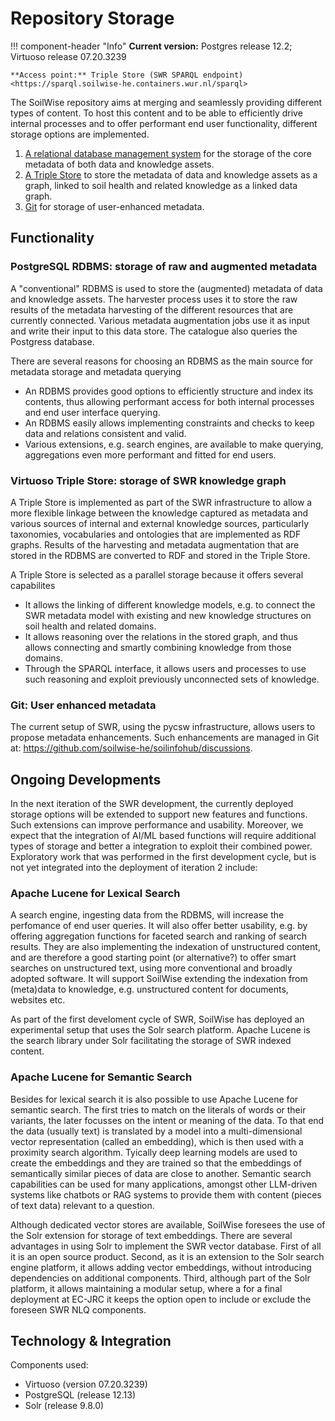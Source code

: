 # Repository Storage

!!! component-header "Info"
    **Current version:** Postgres release 12.2; Virtuoso release 07.20.3239

    **Access point:** Triple Store (SWR SPARQL endpoint) <https://sparql.soilwise-he.containers.wur.nl/sparql>

The SoilWise repository aims at merging and seamlessly providing different types of content. To host this content and to be able to efficiently drive internal processes and to offer performant end user functionality, different storage options are implemented.

1. [A relational database management system](#postgress-rdbms-storage-of-raw-and-augmented-metadata) for the storage of the core metadata of both data and knowledge assets.
2. [A Triple Store](#virtuoso-triple-store-storage-of-swr-knowledge-graph) to store the metadata of data and knowledge assets as a graph, linked to soil health and related knowledge as a linked data graph.
3. [Git](#git-user-enhanced-metadata) for storage of user-enhanced metadata.

## Functionality

### PostgreSQL RDBMS: storage of raw and augmented metadata

A "conventional" RDBMS is used to store the (augmented) metadata of data and knowledge assets. The harvester process uses it to store the raw results of the metadata harvesting of the different resources that are currently connected. Various metadata augmentation jobs use it as input and write their input to this data store.
The catalogue also queries the Postgress database. 

There are several reasons for choosing an RDBMS as the main source for metadata storage and metadata querying

- An RDBMS provides good options to efficiently structure and index its contents, thus allowing performant access for both internal processes and end user interface querying.
- An RDBMS easily allows implementing constraints and checks to keep data and relations consistent and valid.
- Various extensions, e.g. search engines, are available to make querying, aggregations even more performant and fitted for end users.

### Virtuoso Triple Store: storage of SWR knowledge graph

A Triple Store is implemented as part of the SWR infrastructure to allow a more flexible linkage between the knowledge captured as metadata and various sources of internal and external knowledge sources, particularly taxonomies, vocabularies and ontologies that are implemented as RDF graphs. Results of the harvesting and metadata augmentation that are stored in the RDBMS are converted to RDF and stored in the Triple Store. 

A Triple Store is selected as a parallel storage because it offers several capabilites 

- It allows the linking of different knowledge models, e.g. to connect the SWR metadata model with existing and new knowledge structures on soil health and related domains.
- It allows reasoning over the relations in the stored graph, and thus allows connecting and smartly combining knowledge from those domains.
- Through the SPARQL interface, it allows users and processes to use such reasoning and exploit previously unconnected sets of knowledge.

### Git: User enhanced metadata

The current setup of SWR, using the pycsw infrastructure, allows users to propose metadata enhancements. Such enhancements are managed in Git at: <https://github.com/soilwise-he/soilinfohub/discussions>.

## Ongoing Developments

In the next iteration of the SWR development, the currently deployed storage options will be extended to support new features and functions. Such extensions can improve performance and usability. Moreover, we expect that the integration of AI/ML based functions will require additional types of storage and better a integration to exploit their combined power. Exploratory work that was performed in the first development cycle, but is not yet integrated into the deployment of iteration 2 include:

### Apache Lucene for Lexical Search

A search engine, ingesting data from the RDBMS, will increase the perfomance of end user queries. It will also offer better usability, e.g. by offering aggregation functions for faceted search and ranking of search results. They are also implementing the indexation of unstructured content, and are therefore a good starting point (or alternative?) to offer smart searches on unstructured text, using more conventional and broadly adopted software. It will support SoilWise extending the indexation from (meta)data to knowledge, e.g. unstructured content for documents, websites etc. 

As part of the first develoment cycle of SWR, SoilWise has deployed an experimental setup that uses the Solr search platform. Apache Lucene is the search library under Solr facilitating the storage of SWR indexed content. 

### Apache Lucene for Semantic Search

Besides for lexical search it is also possible to use Apache Lucene for semantic search. The first tries to match on the literals of words or their variants, the later focusses on the intent or meaning of the data. To that end the data (usually text) is translated by a model into a multi-dimensional vector representation (called an embedding), which is then used with a proximity search algorithm. Tyically deep learning models are used to create the embeddings and they are trained so that the embeddings of semantically similar pieces of data are close to another. Semantic search capabilities can be used for many applications, amongst other LLM-driven systems like chatbots or RAG systems to provide them with content (pieces of text data) relevant to a question.

Although dedicated vector stores are available, SoilWise foresees the use of the Solr extension for storage of text embeddings. There are several advantages in using Solr to implement the SWR vector database. First of all it is an open source product. Second, as it is an extension to the Solr search engine platform, it allows adding vector embeddings, without introducing dependencies on additional components. Third, although part of the Solr platform, it allows maintaining a modular setup, where a for a final deployment at EC-JRC it keeps the option open to include or exclude the foreseen SWR NLQ components. 

## Technology & Integration

Components used:

- Virtuoso (version 07.20.3239)
- PostgreSQL (release 12.13)
- Solr (release 9.8.0)



<!-- HERE'S FOR REFERENCE, THE PREVIOUS CONTENT

The SoilWise Repository is expected to fulfil the following functions:

1. [Storage of artefacts](#storage-of-artefacts)
2. [Storage of metadata](#storage-of-metadata)
3. [Storage of data](#storage-of-data)
4. [Storage of knowledge](#storage-of-knowledge)
5. [Backup and versioning](#backup-and-versioning)

## Technology

Various storage options exist, dedicated usage scenarios usually have an optimal storage option. Maintenance will also be considered as part of the choice.

- **Relational databases** provide performant filtering and aggregation options that facilitate the performance of data APIs. Relational databases have a fixed data model. 
- **Search engines**, such as SOLR/Elastic search. Search engines provide even higher performance and introduce faceted search (aggregations) and ranking customisation.
- **File (& bucket) repositories**, which are slow and non-queryable but very flexible in the data model, scalable and persistent.
- **Graph and triple stores**, which are very fitted to store relations between random entities and can reason over data in multiple domain models.
- **Versioning systems** (such as git), which are very slow and not queryable but ultimately persistent/traceable. Less optimal for binary files.


## Storage of artefacts

### Data model

‘To which data model shall I align?’ is the central question of data harmonisation efforts and data interoperability in general. SoilWise is aware of the fragmentation of soil data and the lack of harmonisation. As such, the SWR will, in the first project iteration cycle, focus on two major pan-European/global data modelling efforts within the soil domain. 

-  **GloSIS** (Global Soil Information System) is the name for the system and the soil data model, also named the GloSIS domain model. The GloSIS domain model published as a UML class diagram is not publicly available, being in the FAO repositories under the CC <by-nc-sa/3.0/igo> license. Nevertheless, the [GloSIS web ontology](https://www.semantic-web-journal.net/system/files/swj3589.pdf){target=_blank} is publicly available implementation with the Web Ontology Language (OWL). The GloSIS web ontology employs a host of Semantic Web standards (SOSA, SKOS, GeoSPARQL, QUDT); GloSIS lays out not only a soil data ontology but also an extensive set of ready-to-use code lists for soil description and physio-chemical analysis. Various examples are provided on the provision and use of GloSIS-compliant linked data, showcasing the contribution of this ontology to the discovery, exploration, integration and access of soil data.
- **INSPIRE** (INfrastructure for SPatial InfoRmation in Europe) aiming to create a spatial environmental data infrastructure for the European Union. A detailed [data specification for the soil theme](https://github.com/INSPIRE-MIF/technical-guidelines/tree/main/data/so){target=_blank} was published by the European Commission in 2013, supported by a detailed domain model documented as a [UML class diagram](https://inspire-mif.github.io/uml-models/approved/ea+xmi/EAXMI.zip){target=_blank}.


Other (potentially) relevant data models are:

- [World Reference base (WRB)](https://wrb.isric.org/){target=_blank} maintains the code lists, which are the source of GLOSIS codelists, but the WRB online presence is currently limited.
- [Landuse](https://inspire.ec.europa.eu/theme/lu){target=_blank}
- [Land management practices](https://qcat.wocat.net/en/wocat/){target=_blank}
- [monitoring facilities](https://inspire.ec.europa.eu/theme/ef){target=_blank}
- [Landcover](https://inspire.ec.europa.eu/theme/lc){target=_blank}

#### Open issues

Many data models are used for data harmonisation and interoperability within the soil domain. The following data models may also be potentially relevant for the SWR:

- **SOTER**: the Global and National Soils and Terrain Digital Databases (SOTER) was chronologically the first global soil spatial data harmonisation/interoperability initiative of the International Society of Soil Science (ISSS), in cooperation with the United Nations Environment Programme, the International Soil Reference and Information Centre (ISRIC) and the FAO. Albeit lacking an abstract formalisation (SOTER pre-dates both UML and OWL), the ancient SOTER databases remained a reference for developing subsequent soil information models.
- **ISO 28258**, “Soil quality — Digital exchange of soil-related data” as one of the key achievements of the GS Soil project. This standard produced a general framework for exchanging soil data, recognising a need to combine soil with other kinds of data. ISO 28258 is documented with a UML domain model, applying the O&M framework to the soil domain. An XML exchange schema is derived from this domain model, adopting the Geography Markup Language (GML) to encode geospatial information. The standard was conceived as an empty container, lacking any kind of controlled content. It is meant to be further specialised for actual use (possibly at a regional or national scale).
- **ANZSoilML**, the Australian and New Zealand Soil Mark-up Language (ANZSoilML), results from a joint effort by CSIRO in Australia and New Zealand’s Manaaki Whenua to support the exchange of soil and landscape data. Its domain model was possibly the first application of O&M to the soil domain, targeting the soil properties and related landscape features specified by
the institutional soil survey handbooks used in Australia and New Zealand. ANZSoilML is formalised as a UML domain model from which an XML schema is obtained, relying on the ComplexFeature abstraction that underlies the SOAP/XML web services specified by the OGC. A set of controlled vocabularies was developed for ANZSoilML, providing values for categorical soil properties and laboratory analysis methods. More recently, these vocabularies were transformed into RDF resources to be managed with modern Semantic Web technologies.

Moreover, GloSIS and INSPIRE data models fully support only vector data. GloSIS has not developed a data model for gridded data yet, and several issues were reported to the INSPIRE data model for gridded data.

GloSIS and INSPIRE soil are oriented to Observations and Measurements of OGC, with the arrival of the samples objects in the new version of O&M, now named [Observations Measurements & Samples](https://www.ogc.org/standard/om/){target=_blank}. Soilwise can probably contribute to the migration of the soil models to the new OMS version.

### Soil health vocabulary 

Understand if Soil health codelists as developed in the Envasso and Landmark projects, can be adopted by the online soil community, for example, as part of the Glosis ontology, INSPIRE registry or EUSO. Research is needed to evaluate if a legislative body is available to confirm the definitions of the terms.

## Storage of metadata

- Metadata is best stored on a git versioning system to trace its history and facilitate community contributions.
- Metadata is best stored in a graph database or triple store to validate interlinkage and facilitate harmonisation.
- Metadata is best queried from a database or search engine. Search engines, by default, offer ranking and faceting capabilities, which are hard to reproduce on databases, but search engines come at a high cost in terms of maintenance and memory use.
- All collected metadata will be archived once per year.
- Besides raw metadata, the results of the metadata validation process will be stored along with override values.

## Storage of knowledge

-	Storage (or non-storage) of knowledge is highly dependent on the type of knowledge, how it is to be used and the available resources for storage. 
-	As a minimum SWR stores metadata describing knowledge assets (unstructured content) – see section [storage of metadata](#storage-of-metadata).
-	Knowledge that expresses links between data and knowledge assets is best stored in a graph DB or an RDF DB, depending also on the application requirements.
-	Knowledge that expresses semantics is best stored as RDF in an RDF DB, to be able to reason over semantic relationships.
-	When knowledge needs to be reasoned over using LLMs, it is preferably processed and stored in a vector DB, potentially linked to relevant text fragments (for explainable AI). 
-	Querying knowledge is best done from an indexed DB or search engine (see section metadata) or from a vector DB (through chatbot / LLM applications).


### Knowledge graph - Triple Store

The knowledge graph is meant to add a formal semantics layer to the metadata collected at the SWR. It mirrors the XML-based metadata harnessed in the Catalogue Server but uses Semantic Web standards such as DCAT, Dublin Core, VCard or PROV. This metadata is augmented with links to domain web ontologies, in particular GloSIS. This semantically augmented metadata is the main pillar of knowledge extraction activities and components.

Besides metadata on knowledge assets, the knowledge graph is also expected to host the results of knowledge extraction activities. This assumes knowledge to be semantically loaded, i.e. linking to relevant domain ontologies. The identification of appropriate ontologies and ontology mappings thus becomes an essential aspect of this project, bridging together various activities and assets.

It is important to recognise the knowledge graph as an immaterial asset that cannot exist by itself. In order to be usable the knowledge graph must be stored in a triple store, thus highlighting the role of that component in the architecture. In its turn the triple store provides another important architectural component, the SPARQL end-point. That will be the main access gateway to the knowledge graph, particularly through other technological components and software.

The [Natural Language Querying](natural_language_querying.md) functionality foreseen in this project will, amongst others, use the formal knowledge graph, e.g. as part of a Chatbot component of the user interface. The knowledge graph will further feed the facilities for machine-based access to the SWR: a knowledge extraction API and a SPARQL end-point.

#### Technology
- DCAT, Dublin Core, VCard, PROV, GloSIS


## Storage of data

### Processed data

- Data that changes often (due to continuous ingested data feeds) are best stored in a database.
- Snapshots of data feeds or data processing results are best stored as files on a repository or bucket, and the file location (in combination with an identification proxy, like DOI) provides a unique identification of the dataset.
- API access to larger datasets best uses a scalable database or files in a cloud native (scalable) format. Data is exported to such formats before exposure via APIs (from git, triple stores, files, etc). in some cases, a search engine is the most relevant API backend.

### High-value data

- Full dataset download or Single band data (access by bbox, not by property) is best stored as files on a scalable file infrastructure using cloud native formats, where the file location provides the identification.
- Data that is frequently filtered or aggregated on attribute value is best stored on a relational database or search engine.

### Temporary store for uploaded data

Temporary data storage may be necessary as a caching mechanism to achieve acceptable performance (e.g. response time and throughput), e.g. for derived and harmonised data sets. For any data that is supposed to be stored temporarily, there shall be a flag that indicates its validity until it shall be cleaned up. The monitoring system shall check whether any such flags are present that should have been cleaned up already.

### Technology

- **PostgreSQL** is a common open-source database platform with spatial support. A database dump of a Postgres database, as a backup or to publish FAIR versions at intervals, is not very user-friendly. A conversion to **SQLite/GeoPackage** (using GDAL/Hale) facilitates this case.
- The most popular search engine is **Elastic Search** (also used by JRC in INSPIRE), but has some challenges in its license. Alternative is **SOLR**.
- File repositories range from Amazon/Google to a local NFS with Webdav access.
- Graph database **Neo4J**, **Triple store**, **Jena Fuseki** (Java) or **Virtuoso** (C) both have spatial support.
- **GIT** is the most used versioning system these days, with the option to go for SAAS (Github, Bitbucket) or on-premise (Gitlab). GitHub seems the most suitable option, as other groups such as OGC and INSPIRE are already there, which means users already have an account, and we can cross-link issues between projects.

## Backup and versioning

For any data, there shall be at least two levels of backups. Volume snapshots shall be the preferred mode of backups. These volume snapshots should be stored in a different location and should enable fast recovery (i.e. in less than 4 hours during business hours) even if the location where the SWR is operated is entirely unavailable. These volume snapshots should be configured in such a way that at no point in time, more than 1 hour of new data/changed data would be lost. Volume backups should be retained for 30 days.

A second level of backups can be more granular, e.g., storing all data and metadata assets, as well as configuration and system data as encrypted files in an object store such as AWS S3. This type of backup allows for a more specific or partial recovery for cases where data integrity was damaged, where there was a partial data loss or another incident which does not necessitate restoring the system. This could also include explicit backups (dumps) of the database systems that are part of the SWR. It is tolerable for these backups to be updated once per day.

If there is data that requires full versioning or historisation, it is recommended to store it in a version control system.

Finally, there should be a restore exercise at least once per year, where a fresh system is set up from both types of backups.

-->

